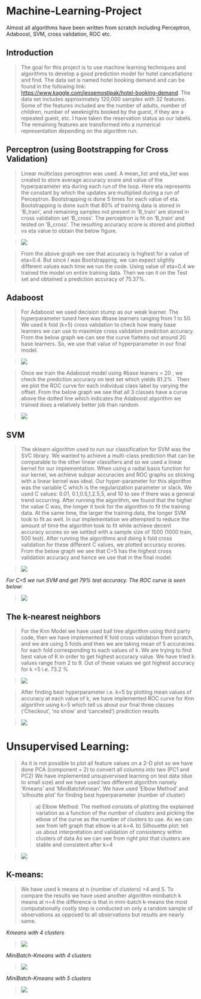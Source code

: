 # Machine-Learning-Project
Almost all algorithms have been written from scratch including Perceptron, Adaboost, SVM, cross validation, ROC etc.
## Introduction
>The goal for this project is to use machine learning techniques and algorithms to develop a good prediction model for hotel cancellations and find. The data set is named hotel booking demand and can be found in the following link: https://www.kaggle.com/jessemostipak/hotel-booking-demand. The data set includes approximately 120,000 samples with 32 features. Some of the features included are the number of adults, number of children, number of weeknights booked by the guest, if they are a repeated guest, etc. I have taken the reservation status as our labels. The remaining features are transformed into a numerical representation depending on the algorithm run.
## Perceptron (using Bootstrapping for Cross Validation)
>Linear multiclass perceptron was used. A mean_list and eta_list was created to store average accuracy score and value of the hyperparameter eta during each run of the loop. Here eta represents the constant by which the updates are multiplied during a run of Perceptron.
>Bootstrapping is done 5 times for each value of eta. Bootstrapping is done such that 80% of training data is stored in ‘B_train’, and remaining samples not present in ‘B_train’ are stored in cross validation set ‘B_cross’. 
>The perceptron is fit on ‘B_train’ and tested on ‘B_cross’. The resulting accuracy score is stored and plotted vs eta value to obtain the below figure.

>![](image/1.png)

>From the above graph we see that accuracy is highest for a value of eta=0.4. But since I was Bootstrapping, we can expect slightly different values each time we run the code.
>Using value of eta=0.4 we trained the model on entire training data. Then we ran it on the Test set and obtained a prediction accuracy of 75.37%.
## Adaboost
>For Adaboost we used decision stump as our weak learner. The hyperparameter tuned here was #base learners ranging from 1 to 50. We used k fold (k=5) cross validation to check how many base learners we can use to maximize cross validation prediction accuracy. From the below graph we can see the curve flattens out around 20 base learners. So, we use that value of hyperparameter in our final model.

>![](image/2.png)

>Once we train the Adaboost model using #base leaners = 20 , we check the prediction accuracy on test set which yields 81.2% . Then we plot the ROC curve for each individual class label by varying the offset. From the below graph we see that all 3 classes have a curve above the dotted line which indicates the Adaboost algorithm we trained does a relatively better job than random.

>![](image/3.png)

## SVM
>The sklearn algorithm used to run our classification for SVM was the SVC library. We wanted to achieve a multi-class prediction that can be comparable to the other linear classifiers and so we used a linear kernel for our implementation. When using a radial basis function for our kernel, we achieve subpar accuracies and ROC graphs so sticking with a linear kernel was ideal. Our hyper-parameter for this algorithm was the variable C which is the regularization parameter or slack. We used C values: 0.01, 0.1,0.5,1,2.5,5, and 10 to see if there was a general trend occurring. After running the algorithm, we found that the higher the value C was, the longer it took for the algorithm to fit the training data. At the same time, the larger the training data, the longer SVM took to fit as well. In our implementation we attempted to reduce the amount of time the algorithm took to fit while achieve decent accuracy scores so we settled with a sample size of 1500 (1000 train, 500 test). 
>After running the algorithms and doing k fold cross validation for these different C values, we plotted accuracy scores. From the below graph we see that C=5 has the highest cross validation accuracy and hence we use that in the final model.

>![](image/4.png)

*For C=5 we run SVM and get 79% test accuracy. The ROC curve is seen below:*

>![](image/5.png)

## The k-nearest neighbors	
>For the Knn Model we have used ball tree algorithm using third party code, then we have implemented K fold cross validation from scratch, and we are using 5 folds and then we are taking mean of 5 accuracies for each fold corresponding to each values of k. We are trying to find best value of K in order to get highest accuracy value. We have tried k values range from 2 to 9. Out of these values we got highest accuracy for k =5 i.e. 73.2 %

>![](image/6.png)

>After finding best hyperparameter i.e. k=5 by plotting mean values of accuracy at each value of k, we have implemented ROC curve for Knn algorithm using k=5 which tell us about our final three classes (‘Checkout’, ’no show’ and ‘canceled’)  prediction results

>![](image/7.png)

# Unsupervised Learning:
>As it is not possible to plot all feature values on a 2-D plot so we have done PCA (component = 2) to convert all columns into two (PC1 and PC2)
We have implemented unsupvervised learning on test data (due to small size) and we have used two different algorithm namely ‘Kmeans’ and ‘MiniBatchKmean’.
We have used ‘Elbow Method’ and ‘silhoutte plot’ for finding best hyperparameter (number of cluster) 
>>a)	Elbow Method: The method consists of plotting the explained variation as a function of the number of clusters and picking the elbow of the curve as the number of clusters to use.
As we can see from left graph that elbow is at k=4.
>>b)	Silhouette plot: tell us about interpretation and validation of consistency within clusters of data
>As we can see from right plot that clusters are stable and consistent after k=4

>![](image/8.png)

## K-means: 
>We have used k means at n (number of clusters) =4 and 5.  To compare the results we have used another algorithm minibatch k means at n=4  the difference is that in mini-batch k-means the most computationally costly step is conducted on only a random sample of observations as opposed to all observations but results are nearly same.

*Kmeans with 4 clusters*

>![](image/9.png)

*MiniBatch-Kmeans with 4 clusters*

>![](image/10.png)

*MiniBatch-Kmeans with 5 clusters*

>![](image/11.png)
